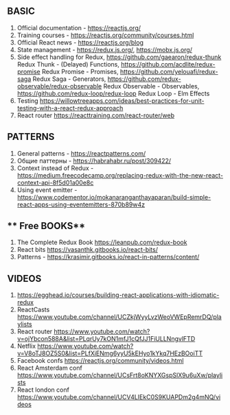 ## **BASIC**

1.	Official documentation - https://reactjs.org/ 
2.	Training courses - https://reactjs.org/community/courses.html
3.	Official React news - https://reactjs.org/blog
4.  State management - https://redux.js.org/,  https://mobx.js.org/
5.  Side effect handling for Redux,
      https://github.com/gaearon/redux-thunk  Redux Thunk - (Delayed) Functions,
      https://github.com/acdlite/redux-promise  Redux Promise - Promises, 
      https://github.com/yelouafi/redux-saga Redux Saga - Generators,
      https://github.com/redux-observable/redux-observable Redux Observable - Observables,
      https://github.com/redux-loop/redux-loop Redux Loop - Elm Effects
6. Testing https://willowtreeapps.com/ideas/best-practices-for-unit-testing-with-a-react-redux-approach
7. React router https://reacttraining.com/react-router/web

## **PATTERNS**

1.	General patterns - https://reactpatterns.com/
2.	Общие паттерны - https://habrahabr.ru/post/309422/
3.	Context instead of Redux - https://medium.freecodecamp.org/replacing-redux-with-the-new-react-context-api-8f5d01a00e8c
4.	Using event emitter - https://www.codementor.io/mokanaranganthayaparan/build-simple-react-apps-using-eventemitters-870b89w4z

## ** Free BOOKS**
1. The Complete Redux Book https://leanpub.com/redux-book
2. React bits https://vasanthk.gitbooks.io/react-bits/
3. Patterns - https://krasimir.gitbooks.io/react-in-patterns/content/

## **VIDEOS**
1. https://egghead.io/courses/building-react-applications-with-idiomatic-redux
2. ReactCasts https://www.youtube.com/channel/UCZkjWyyLvzWeoVWEpRemrDQ/playlists
3. React router https://www.youtube.com/watch?v=ojYbcon588A&list=PLqrUy7kON1mfJ1cQfJJ1FiULLNngvlFTD
4. Netflix https://www.youtube.com/watch?v=V8oTJ8OZ5S0&list=PLfXiENmg6yyU5kEHyo1kYkq7HEzBOoiTT
5. Facebook confs https://reactjs.org/community/videos.html
6. React Amsterdam conf https://www.youtube.com/channel/UCsFrt8oKNYXGspSlX9u6uXw/playlists
7. React london conf https://www.youtube.com/channel/UCV4LIEkC0S9KUAPDm2g4mNQ/videos
